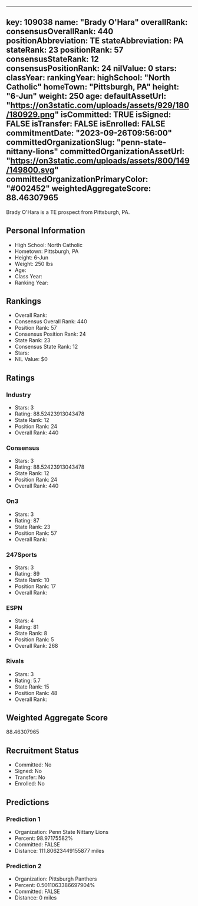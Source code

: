 ---
  key: 109038
  name: "Brady O'Hara"
  overallRank: 
  consensusOverallRank: 440
  positionAbbreviation: TE
  stateAbbreviation: PA
  stateRank: 23
  positionRank: 57
  consensusStateRank: 12
  consensusPositionRank: 24
  nilValue: 0
  stars: 
  classYear: 
  rankingYear: 
  highSchool: "North Catholic"
  homeTown: "Pittsburgh, PA"
  height: "6-Jun"
  weight: 250
  age: 
  defaultAssetUrl: "https://on3static.com/uploads/assets/929/180/180929.png"
  isCommitted: TRUE
  isSigned: FALSE
  isTransfer: FALSE
  isEnrolled: FALSE
  commitmentDate: "2023-09-26T09:56:00"
  committedOrganizationSlug: "penn-state-nittany-lions"
  committedOrganizationAssetUrl: "https://on3static.com/uploads/assets/800/149/149800.svg"
  committedOrganizationPrimaryColor: "#002452"
  weightedAggregateScore: 88.46307965
  ---
  
  Brady O'Hara is a TE prospect from Pittsburgh, PA.
  
  ## Personal Information
  - High School: North Catholic
  - Hometown: Pittsburgh, PA
  - Height: 6-Jun
  - Weight: 250 lbs
  - Age: 
  - Class Year: 
  - Ranking Year: 
  
  ## Rankings
  - Overall Rank: 
  - Consensus Overall Rank: 440
  - Position Rank: 57
  - Consensus Position Rank: 24
  - State Rank: 23
  - Consensus State Rank: 12
  - Stars: 
  - NIL Value: $0
  
  ## Ratings
  
  ### Industry
  - Stars: 3
  - Rating: 88.52423913043478
  - State Rank: 12
  - Position Rank: 24
  - Overall Rank: 440
  
  ### Consensus
  - Stars: 3
  - Rating: 88.52423913043478
  - State Rank: 12
  - Position Rank: 24
  - Overall Rank: 440
  
  ### On3
  - Stars: 3
  - Rating: 87
  - State Rank: 23
  - Position Rank: 57
  - Overall Rank: 
  
  ### 247Sports
  - Stars: 3
  - Rating: 89
  - State Rank: 10
  - Position Rank: 17
  - Overall Rank: 
  
  ### ESPN
  - Stars: 4
  - Rating: 81
  - State Rank: 8
  - Position Rank: 5
  - Overall Rank: 268
  
  ### Rivals
  - Stars: 3
  - Rating: 5.7
  - State Rank: 15
  - Position Rank: 48
  - Overall Rank: 
  
  ## Weighted Aggregate Score
  88.46307965
  
  ## Recruitment Status
  - Committed: No
  - Signed: No
  - Transfer: No
  - Enrolled: No
  
  
  
  ## Predictions
  
  ### Prediction 1
  - Organization: Penn State Nittany Lions
  - Percent: 98.97175582%
  - Committed: FALSE
  - Distance: 111.80623449155877 miles
  
  ### Prediction 2
  - Organization: Pittsburgh Panthers
  - Percent: 0.5011063386697904%
  - Committed: FALSE
  - Distance: 0 miles
  
